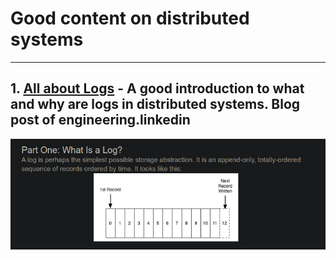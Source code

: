 # Good content on distributed systems
---
## 1. [All about Logs](https://engineering.linkedin.com/distributed-systems/log-what-every-software-engineer-should-know-about-real-time-datas-unifying) - A good introduction to what and why are logs in distributed systems. Blog post of engineering.linkedin
![Event image](./assets/log.png)